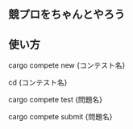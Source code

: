 ## 競プロをちゃんとやろう
## 使い方

cargo compete new {コンテスト名}

cd {コンテスト名}

cargo compete test {問題名}

cargo compete submit {問題名}
